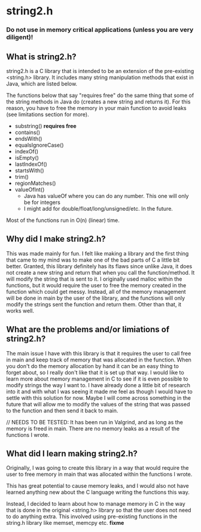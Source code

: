 # string2.h
### Do not use in memory critical applications (unless you are very diligent)!


## What is string2.h?
string2.h is a C library that is intended to be an extension of the pre-existing <string.h> library. It includes many string manipulation methods that exist in Java, which are listed below. 

The functions below that say "requires free" do the same thing that some of the string methods in Java do (creates a new string and returns it). For this reason, you have to free the memory in your main function to avoid leaks (see limitations section for more). 

- substring() **requires free**
- contains() 
- endsWith()
- equalsIgnoreCase()
- indexOf()
- isEmpty() 
- lastIndexOf()
- startsWith()
- trim()
- regionMatches()
- valueOfInt()
    - Java has valueOf where you can do any number. This one will only be for integers
    - I might add for double/float/long/unsigned/etc. In the future. 

Most of the functions run in O(n) (linear) time. 

## Why did I make string2.h?
This was made mainly for fun. I felt like making a library and the first thing that came to my mind was to make one of the bad parts of C a little bit better. 
Granted, this library definitely has its flaws since unlike Java, it does not create a new string and return that when you call the function/method. It will modify the string that is sent to it. I originally used malloc within the functions, but it would require the user to free the memory created in the function which could get messy. Instead, all of the memory management will be done in main by the user of the library, and the functions will only modify the strings sent the function and return them. 
Other than that, it works well. 

## What are the problems and/or limiations of string2.h?
The main issue I have with this library is that it requires the user to call free in main and keep track of memory that was allocated in the function. When you don't do the memory allocation by hand it can be an easy thing to forget about, so I really don't like that it is set up that way. 
I would like to learn more about memory management in C to see if it is even possible to modify strings the way I want to. I have already done a little bit of research into it and with what I was seeing it made me feel as though I would have to settle with this solution for now. Maybe I will come across something in the future that will allow me to modify the values of the string that was passed to the function and then send it back to main. 

// NEEDS TO BE TESTED: It has been run in Valgrind, and as long as the memory is freed in main. There are no memory leaks as a result of the functions I wrote. 

## What did I learn making string2.h?
Originally, I was going to create this library in a way that would require the user to free memory in main that was allocated within the functions I wrote. 

This has great potential to cause memory leaks, and I would also not have learned anything new about the C language writing the functions this way. 

Instead, I decided to learn about how to manage memory in C in the way that is done in the original <string.h> library so that the user does not need to do anything extra. This involved using pre-existing functions in the string.h library like memset, memcpy etc. **fixme**

